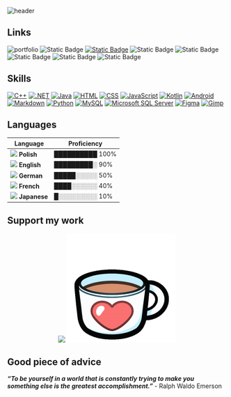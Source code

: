 ![header](https://capsule-render.vercel.app/api?type=waving&color=gradient&height=250&section=header&text=Hi,%20I'm%20Bartosz%20Strączek👋&fontSize=50&animation=fadeIn)

## Links
![portfolio](https://img.shields.io/badge/my_portfolio-000?style=for-the-badge&logo=ko-fi&logoColor=white)
![Static Badge](https://img.shields.io/badge/Stack%20Overflow-%23ffffff?style=for-the-badge&logo=Stack%20Overflow&logoColor=%23ffffff&color=%23F58025)
[![Static Badge](https://img.shields.io/badge/Hackerrank-%23ffffff?style=for-the-badge&logo=Hackerrank&logoColor=%23ffffff&color=%2300EA64)](https://www.hackerrank.com/profile/bartoszstraczek1)
![Static Badge](https://img.shields.io/badge/LeetCode-%23ffffff?style=for-the-badge&logo=LeetCode&logoColor=%23ffffff&color=%23FFA116)
![Static Badge](https://img.shields.io/badge/Gmail-%23ffffff?style=for-the-badge&logo=Gmail&logoColor=%23ffffff&color=%23EA4335)
![Static Badge](https://img.shields.io/badge/Facebook-%23ffffff?style=for-the-badge&logo=Facebook&logoColor=%23ffffff&color=%231877F2)
![Static Badge](https://img.shields.io/badge/Discord-%23ffffff?style=for-the-badge&logo=Discord&logoColor=%23ffffff&color=%235865F2)
![Static Badge](https://img.shields.io/badge/Fiverr-%23ffffff?style=for-the-badge&logo=Fiverr&logoColor=%23ffffff&color=%231DBF73)

## Skills
[![C++](https://img.shields.io/badge/C++-%2300599C.svg?logo=c%2B%2B&logoColor=white)](#)
[![.NET](https://img.shields.io/badge/.NET-512BD4?logo=dotnet&logoColor=fff)](#)
[![Java](https://img.shields.io/badge/Java-%23ED8B00.svg?logo=openjdk&logoColor=white)](#)
[![HTML](https://img.shields.io/badge/HTML-%23E34F26.svg?logo=html5&logoColor=white)](#)
[![CSS](https://img.shields.io/badge/CSS-639?logo=css&logoColor=fff)](#)
[![JavaScript](https://img.shields.io/badge/JavaScript-F7DF1E?logo=javascript&logoColor=000)](#)
[![Kotlin](https://img.shields.io/badge/Kotlin-%237F52FF.svg?logo=kotlin&logoColor=white)](#)
[![Android](https://img.shields.io/badge/Android-3DDC84?logo=android&logoColor=white)](#)
[![Markdown](https://img.shields.io/badge/Markdown-%23000000.svg?logo=markdown&logoColor=white)](#)
[![Python](https://img.shields.io/badge/Python-3776AB?logo=python&logoColor=fff)](#)
[![MySQL](https://img.shields.io/badge/MySQL-4479A1?logo=mysql&logoColor=fff)](#)
[![Microsoft SQL Server](https://custom-icon-badges.demolab.com/badge/Microsoft%20SQL%20Server-CC2927?logo=mssqlserver-white&logoColor=white)](#)
[![Figma](https://img.shields.io/badge/Figma-F24E1E?logo=figma&logoColor=white)](#)
[![Gimp](https://img.shields.io/badge/Gimp-5C5543?logo=gimp&logoColor=white)](#)

## Languages  

| Language      | Proficiency |
|---------------|-------------|
| <img src="https://flagcdn.com/w40/pl.png" width="20"/> **Polish**     | ██████████ 100% |
| <img src="https://flagcdn.com/w40/gb.png" width="20"/> **English**    | █████████░ 90% |
| <img src="https://flagcdn.com/w40/de.png" width="20"/> **German**     | █████░░░░░ 50% |
| <img src="https://flagcdn.com/w40/fr.png" width="20"/> **French**     | ████░░░░░░ 40% |
| <img src="https://flagcdn.com/w40/jp.png" width="20"/> **Japanese**   | █░░░░░░░░░ 10% |

## Support my work
<p align="center">
  <a href="https://coff.ee/nkbdev"><img src="https://media4.giphy.com/media/v1.Y2lkPTc5MGI3NjExZjk1emtuOTJ1NWgyenA3cmdlbDh6bmJ5Zjd4Z2NxcjlxbnpwNDR2ZCZlcD12MV9pbnRlcm5hbF9naWZfYnlfaWQmY3Q9cw/7ssLleBvWvESbx0BuG/giphy.gif" width=250></a>
  <a href="https://ko-fi.com/rodofrodo"><img src="assets/Ko-fi_COIN.gif" width=250></a>
</p>

## Good piece of advice
***“To be yourself in a world that is constantly trying to make you something else is the greatest accomplishment.”*** - Ralph Waldo Emerson

<!--
**rodofrodo/rodofrodo** is a ✨ _special_ ✨ repository because its `README.md` (this file) appears on your GitHub profile.

Here are some ideas to get you started:

- 🔭 I’m currently working on ...
- 🌱 I’m currently learning ...
- 👯 I’m looking to collaborate on ...
- 🤔 I’m looking for help with ...
- 💬 Ask me about ...
- 📫 How to reach me: ...
- 😄 Pronouns: ...
- ⚡ Fun fact: ...
-->
